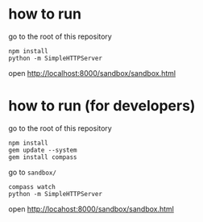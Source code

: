 # how to run

go to the root of this repository

```
npm install
python -m SimpleHTTPServer
```

open [http://localhost:8000/sandbox/sandbox.html](http://localhost:8000/sandbox/sandbox.html)

# how to run (for developers)

go to the root of this repository

```
npm install
gem update --system
gem install compass
```

go to `sandbox/`

```
compass watch
python -m SimpleHTTPServer
```

open [http://locahost:8000/sandbox/sandbox.html](http://locahost:8000/sandbox/sandbox.html)
